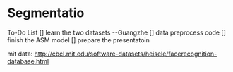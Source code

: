 # Segmentatio
To-Do List
[] learn the two datasets --Guangzhe
[] data preprocess code 
[] finish the ASM model
[] prepare the presentatoin

mit data:
http://cbcl.mit.edu/software-datasets/heisele/facerecognition-database.html